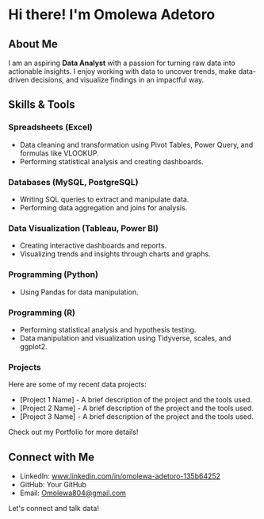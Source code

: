 # **Hi there!  I'm Omolewa Adetoro**

##  **About Me**
I am an aspiring **Data Analyst** with a passion for turning raw data into actionable insights. I enjoy working with data to uncover trends, make data-driven decisions, and visualize findings in an impactful way.

 ## **Skills & Tools**

### **Spreadsheets (Excel)**
*	Data cleaning and transformation using Pivot Tables, Power Query, and formulas like VLOOKUP.
*	Performing statistical analysis and creating dashboards.

### **Databases (MySQL, PostgreSQL)**
*	Writing SQL queries to extract and manipulate data.
*	Performing data aggregation and joins for analysis.

### **Data Visualization (Tableau, Power BI)**
*	Creating interactive dashboards and reports.
*	Visualizing trends and insights through charts and graphs.

### **Programming (Python)**
*	Using Pandas for data manipulation.

### **Programming (R)**
*	Performing statistical analysis and hypothesis testing.
*	Data manipulation and visualization using Tidyverse, scales, and ggplot2.

### **Projects**
Here are some of my recent data projects:
*	[Project 1 Name] - A brief description of the project and the tools used.
*	[Project 2 Name] - A brief description of the project and the tools used.
*	[Project 3 Name] - A brief description of the project and the tools used.

Check out my Portfolio for more details!

## Connect with Me
*	LinkedIn: www.linkedin.com/in/omolewa-adetoro-135b64252
*	GitHub: Your GitHub
*	Email: Omolewa804@gmail.com 

Let's connect and talk data! 
